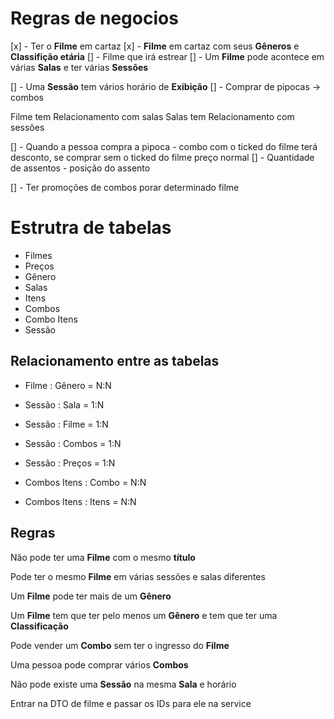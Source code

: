 # Regras de negocios

[x] - Ter o **Filme** em cartaz
[x] - **Filme** em cartaz com seus **Gêneros** e **Classifição etária**
[] - Filme que irá estrear
[] - Um **Filme** pode acontece em várias **Salas** e ter várias **Sessões**

[] - Uma **Sessão** tem vários horário de **Exibição**
[] - Comprar de pipocas -> combos

Filme tem Relacionamento com salas
Salas tem Relacionamento com sessões

[] - Quando a pessoa compra a pipoca - combo com o ticked do filme terá desconto, se comprar sem o ticked do filme preço normal
[] - Quantidade de assentos - posição do assento

[] - Ter promoções de combos porar determinado filme


# Estrutra de tabelas

* Filmes
* Preços
* Gênero
* Salas
* Itens
* Combos
* Combo Itens
* Sessão

## Relacionamento entre as tabelas

- Filme  : Gênero = N:N
- Sessão : Sala   = 1:N
- Sessão : Filme  = 1:N
- Sessão : Combos = 1:N
- Sessão : Preços = 1:N

- Combos Itens : Combo = N:N
- Combos Itens : Itens = N:N

## Regras

Não pode ter uma **Filme** com o mesmo **título**

Pode ter o mesmo **Filme** em várias sessões e salas diferentes

Um **Filme** pode ter mais de um **Gênero**

Um **Filme** tem que ter pelo menos um **Gênero** e tem que ter uma **Classificação**

Pode vender um **Combo** sem ter o ingresso do **Filme**

Uma pessoa pode comprar vários **Combos**

Não pode existe uma **Sessão** na mesma **Sala** e horário


Entrar na DTO de filme e passar os IDs para ele na service